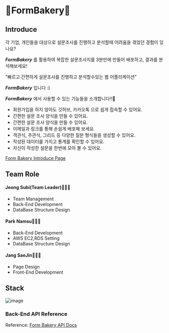 # 📝FormBakery🍞

## Introduce

각 기업, 개인들을 대상으로 설문조사를 진행하고 분석할때 어려움을 겪었던 경험이 있나요?

**_FormBakery_** 를 활용하여 복잡한 설문조사지를 3분만에 만들어 배포하고, 결과를 분석해보세요!

"빠르고 간편하게 설문조사를 진행하고 분석할수있는 웹 어플리케이션"

**_FormBakery_** 입니다 :)

**_FormBakery_** 에서 사용할 수 있는 기능들을 소개합니다!!👐

* 회원가입을 하지 않아도 깃허브, 카카오톡 으로 쉽게 접속할 수 있어요.
* 간편한 설문 조사 양식을 만들 수 있어요.
* 간편한 설문 조사 양식을 만들 수 있어요.
* 이메일과 링크를 통해 손쉽게 배포해 보세요.
* 객관식, 주관식, 그리드 등 다양한 질문 형식들을 생성할 수 있어요.
* 작성된 데이터를 가지고 통계를 확인할 수 있어요.
* 자신이 작성한 설문을 한번에 모아 볼 수 있어요.

[Form Bakery Introduce Page](https://github.com/codestates/FormBakery/wiki)

## Team Role

#### Jeong Subi(Team Leader)👩🏼‍💻
  * Team Management
  * Back-End Development
  * DataBase Structure Design

#### Park Namsu👨🏻‍💻
  * Back-End Development
  * AWS EC2,RDS Setting
  * DataBase Structure Design

#### Jang SaeJin🧑🏻‍💻
  * Page Design
  * Front-End Development

## Stack

![image](https://user-images.githubusercontent.com/62639722/146731512-946e861c-b659-420c-9203-4a01f3357885.png)



### Back-End API Reference

Reference: [Form Bakery API Docs](https://codebaker.gitbook.io/api-docs/b96lnOebJuI9fFbPcJmi/)
